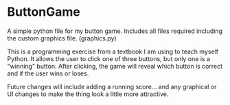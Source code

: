 # ButtonGame
A simple python file for my button game. Includes all files required including the custom graphics file. (graphics.py)

This is a programming exercise from a textbook I am using to teach myself Python. It allows the user to click one of three buttons,
but only one is a "winning" button. After clicking, the game will reveal which button is correct and if the user wins or loses.

Future changes will include adding a running score... and any graphical or UI changes to make the thing look a little more
attractive.
